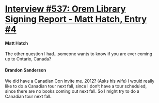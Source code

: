 # [Interview #537: Orem Library Signing Report - Matt Hatch, Entry #4](https://www.theoryland.com/intvmain.php?i=537#4)

#### Matt Hatch

The other question I had…someone wants to know if you are ever coming up to Ontario, Canada?

#### Brandon Sanderson

We did have a Canadian Con invite me. 2012? (Asks his wife) I would really like to do a Canadian tour next fall, since I don’t have a tour scheduled, since there are no books coming out next fall. So I might try to do a Canadian tour next fall.


